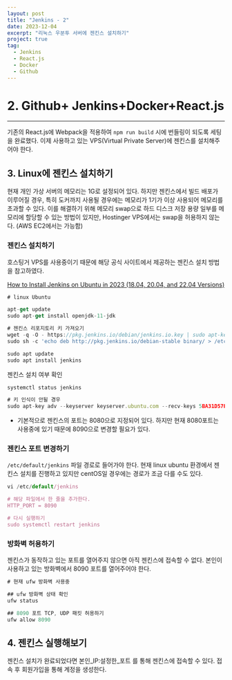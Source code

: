 ```yaml
---
layout: post
title: "Jenkins - 2"
date: 2023-12-04
excerpt: "리눅스 우분투 서버에 젠킨스 설치하기"
project: true
tag:
  - Jenkins
  - React.js
  - Docker
  - Github
---
```


# 2. Github+ Jenkins+Docker+React.js

---

기존의 React.js에 Webpack을 적용하여 `npm run build` 시에 번들링이 되도록 세팅을 완료했다. 이제 사용하고 있는 VPS(Virtual Private Server)에 젠킨스를 설치해주어야 한다.

## 3. Linux에 젠킨스 설치하기

현재 개인 가상 서버의 메모리는 1G로 설정되어 있다. 하지만 젠킨스에서 빌드 배포가 이루어질 경우, 특히 도커까지 사용될 경우에는 메모리가 1기가 이상 사용되어 메모리를 초과할 수 있다. 이를 해결하기 위해 메모리 swap으로 하드 디스크 저장 용량 일부를 메모리에 할당할 수 있는 방법이 있지만, Hostinger VPS에서는 swap을 허용하지 않는다. (AWS EC2에서는 가능함)

### 젠킨스 설치하기

호스팅거 VPS를 사용중이기 때문에 해당 공식 사이트에서 제공하는 젠킨스 설치 방법을 참고하였다.

[How to Install Jenkins on Ubuntu in 2023 (18.04, 20.04, and 22.04 Versions)](https://www.hostinger.com/tutorials/how-to-install-jenkins-on-ubuntu/)

```jsx
# linux Ubuntu

apt-get update
sudo apt-get install openjdk-11-jdk

# 젠킨스 리포지토리 키 가져오기
wget -q -O - https://pkg.jenkins.io/debian/jenkins.io.key | sudo apt-key add -
sudo sh -c 'echo deb http://pkg.jenkins.io/debian-stable binary/ > /etc/apt/sources.list.d/jenkins.list'

sudo apt update
sudo apt install jenkins
```

젠킨스 설치 여부 확인

```jsx
systemctl status jenkins

# 키 인식이 안될 경우
sudo apt-key adv --keyserver keyserver.ubuntu.com --recv-keys 5BA31D57EF5975CA
```

- 기본적으로 젠킨스의 포트는 8080으로 지정되어 있다. 하지만 현재 8080포트는 사용중에 있기 때문에 8090으로 변경할 필요가 있다.

### 젠킨스 포트 변경하기

`/etc/default/jenkins` 파일 경로로 들어가야 한다. 현재 linux ubuntu 환경에서 젠킨스 설치를 진행하고 있지만 centOS일 경우에는 경로가 조금 다를 수도 있다.

```jsx
vi /etc/default/jenkins

# 해당 파일에서 한 줄을 추가한다.
HTTP_PORT = 8090

# 다시 실행하기
sudo systemctl restart jenkins
```

### 방화벽 허용하기

젠킨스가 동작하고 있는 포트를 열어주지 않으면 아직 젠킨스에 접속할 수 없다. 본인이 사용하고 있는 방화벽에서 8090 포트를 열어주어야 한다.

```jsx
# 현재 ufw 방화벽 사용중

## ufw 방화벽 상태 확인
ufw status

## 8090 포트 TCP, UDP 패킷 허용하기
ufw allow 8090

```

## 4. 젠킨스 실행해보기

젠킨스 설치가 완료되었다면 본인_IP:설정한_포트 를 통해 젠킨스에 접속할 수 있다. 접속 후 회원가입을 통해 계정을 생성한다.